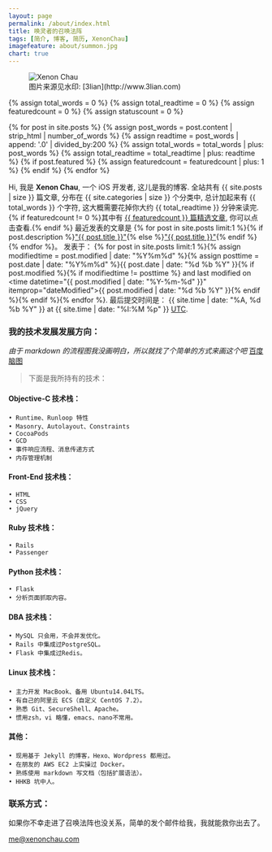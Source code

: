 ```yaml
---
layout: page
permalink: /about/index.html
title: 唤灵者的召唤法阵
tags: [简介, 博客, 简历, XenonChau]
imagefeature: about/summon.jpg
chart: true
---
```

<figure>
  <img src="{{ site.url }}/images/about/summon.jpg" alt="Xenon Chau">
  <figcaption>图片来源见水印: [3lian](http://www.3lian.com)</figcaption>
</figure>

{% assign total_words = 0 %}
{% assign total_readtime = 0 %}
{% assign featuredcount = 0 %}
{% assign statuscount = 0 %}

{% for post in site.posts %}
    {% assign post_words = post.content | strip_html | number_of_words %}
    {% assign readtime = post_words | append: '.0' | divided_by:200 %}
    {% assign total_words = total_words | plus: post_words %}
    {% assign total_readtime = total_readtime | plus: readtime %}
    {% if post.featured %}
    {% assign featuredcount = featuredcount | plus: 1 %}
    {% endif %}
{% endfor %}


Hi, 我是 **Xenon Chau**, 一个 iOS 开发者, 这儿是我的博客. 全站共有 {{ site.posts | size }} 篇文章, 分布在 {{ site.categories | size }} 个分类中, 总计加起来有 {{ total_words }} 个字符, 这大概需要花掉你大约 <span class="time">{{ total_readtime }}</span> 分钟来读完. {% if featuredcount != 0 %}其中有 <a href="{{ site.url }}/featured">{{ featuredcount }} 篇精选文章</a>, 你可以点击查看.{% endif %} 最近发表的文章是 {% for post in site.posts limit:1 %}{% if post.description %}<a href="{{ site.url }}{{ post.url }}" title="{{ post.description }}">"{{ post.title }}"</a>{% else %}<a href="{{ site.url }}{{ post.url }}" title="{{ post.description }}" title="Read more about {{ post.title }}">"{{ post.title }}"</a>{% endif %}{% endfor %}。 发表于： {% for post in site.posts limit:1 %}{% assign modifiedtime = post.modified | date: "%Y%m%d" %}{% assign posttime = post.date | date: "%Y%m%d" %}<time datetime="{{ post.date | date_to_xmlschema }}" class="post-time">{{ post.date | date: "%d %b %Y" }}</time>{% if post.modified %}{% if modifiedtime != posttime %} and last modified on <time datetime="{{ post.modified | date: "%Y-%m-%d" }}" itemprop="dateModified">{{ post.modified | date: "%d %b %Y" }}</time>{% endif %}{% endif %}{% endfor %}. 最后提交时间是： {{ site.time | date: "%A, %d %b %Y" }} at {{ site.time | date: "%I:%M %p" }} [UTC](http://en.wikipedia.org/wiki/Coordinated_Universal_Time "Temps Universel Coordonné").


### 我的技术发展发展方向：

*由于 markdown 的流程图我没画明白，所以就找了个简单的方式来画这个吧*
[百度脑图](http://naotu.baidu.com/file/83c17528d7e435047aadafb90b28efcd)

> 下面是我所持有的技术：

#### Objective-C 技术栈：
	• Runtime、Runloop 特性
	• Masonry、Autolayout、Constraints
	• CocoaPods
	• GCD
	• 事件响应流程、消息传递方式
	• 内存管理机制

#### Front-End 技术栈：
	• HTML
	• CSS
	• jQuery

#### Ruby 技术栈：
	• Rails
	• Passenger

#### Python 技术栈：
	• Flask
	• 分析页面抓取内容。

#### DBA 技术栈：
	• MySQL 只会用，不会并发优化。
	• Rails 中集成过PostgreSQL。
	• Flask 中集成过Redis。

#### Linux 技术栈：
	• 主力开发 MacBook、备用 Ubuntu14.04LTS。
	• 有自己的阿里云 ECS（自定义 CentOS 7.2）。
	• 熟悉 Git、SecureShell、Apache。
	• 惯用zsh，vi 略懂，emacs、nano不常用。

#### 其他：
	• 现用基于 Jekyll 的博客，Hexo、Wordpress 都用过。
	• 在朋友的 AWS EC2 上实操过 Docker。
	• 熟练使用 markdown 写文档（包括扩展语法）。
	• HHKB 坑中人。

### 联系方式：

如果你不幸走进了召唤法阵也没关系，简单的发个邮件给我，我就能救你出去了。

<a href="mailto:me@xenonchau.com?subject=Hi, Xenon. 有兴趣到我司工作吗？">me@xenonchau.com</a>

